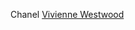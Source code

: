 Chanel
 <a href="http://www.twiceclub.com/public/shoponlinejp.asp?cheap=products-c300.html" title="Vivienne Westwood">Vivienne Westwood</a>